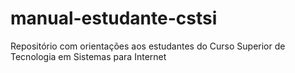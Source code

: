 # manual-estudante-cstsi
Repositório com orientações aos estudantes do Curso Superior de Tecnologia em Sistemas para Internet
